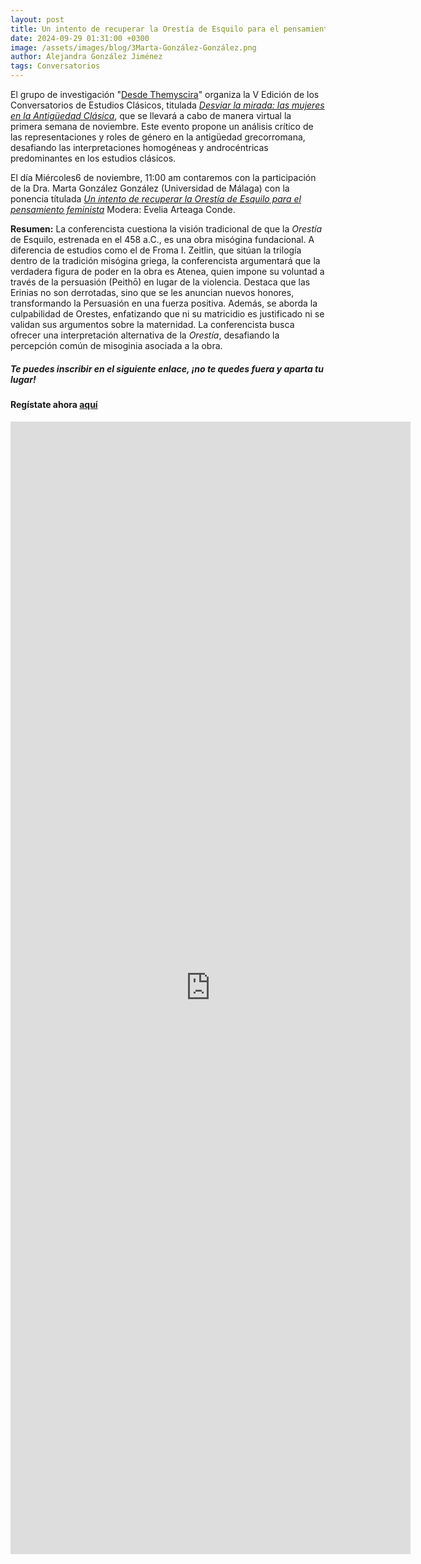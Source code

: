 ```yaml
---
layout: post
title: Un intento de recuperar la Orestía de Esquilo para el pensamiento feminista
date: 2024-09-29 01:31:00 +0300
image: /assets/images/blog/3Marta-González-González.png
author: Alejandra González Jiménez
tags: Conversatorios
---
```


El grupo de investigación "[Desde Themyscira](https://desdethemysciraffyl.mx/)" organiza la V Edición de los Conversatorios de Estudios Clásicos, titulada *<a href="/desdethemyscira.github.io/assets/images/blog/Desviar-la-mirada.pdf" target="_blank">Desviar la mirada: las mujeres en la Antigüedad Clásica</a>*, que se llevará a cabo de manera virtual la primera semana de noviembre. Este evento propone un análisis crítico de las representaciones y roles de género en la antigüedad grecorromana, desafiando las interpretaciones homogéneas y androcéntricas predominantes en los estudios clásicos.


El día Miércoles6 de noviembre, 11:00 am contaremos con la participación de la Dra. Marta González González (Universidad de Málaga) con la ponencia títulada *<a href="/desdethemyscira.github.io/assets/images/blog/Marta-Gonzalez.png" target="_blank">Un intento de recuperar la _Orestía_ de Esquilo para el pensamiento feminista</a>* Modera: Evelia Arteaga Conde.

**Resumen:**
La conferencista cuestiona la visión tradicional de que la *Orestía* de Esquilo, estrenada en el 458 a.C., es una obra misógina fundacional. A diferencia de estudios como el de Froma I. Zeitlin, que sitúan la trilogía dentro de la tradición misógina griega, la conferencista argumentará que la verdadera figura de poder en la obra es Atenea, quien impone su voluntad a través de la persuasión (Peithō) en lugar de la violencia. Destaca que las Erinias no son derrotadas, sino que se les anuncian nuevos honores, transformando la Persuasión en una fuerza positiva. Además, se aborda la culpabilidad de Orestes, enfatizando que ni su matricidio es justificado ni se validan sus argumentos sobre la maternidad. La conferencista busca ofrecer una interpretación alternativa de la *Orestía*, desafiando la percepción común de misoginia asociada a la obra.

##### **Te puedes inscribir en el siguiente enlace, ¡no te quedes fuera y aparta tu lugar!**

#### Regístate ahora [aquí](https://forms.gle/8QevoKEmFCATkktA7)

<iframe src="https://docs.google.com/forms/d/e/1FAIpQLSc8zPluCqplV-_EBSLQktSx5j4RE9oX4F7o6Q1cFtz87LS93g/viewform?embedded=true" width="640" height="1812" frameborder="0" marginheight="0" marginwidth="0">Cargando…</iframe>
